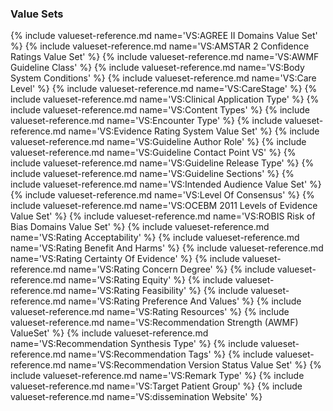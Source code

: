 ### Value Sets

{% include valueset-reference.md name='VS:AGREE II Domains Value Set' %}
{% include valueset-reference.md name='VS:AMSTAR 2 Confidence Ratings Value Set' %}
{% include valueset-reference.md name='VS:AWMF Guideline Class' %}
{% include valueset-reference.md name='VS:Body System Conditions' %}
{% include valueset-reference.md name='VS:Care Level' %}
{% include valueset-reference.md name='VS:CareStage' %}
{% include valueset-reference.md name='VS:Clinical Application Type' %}
{% include valueset-reference.md name='VS:Content Types' %}
{% include valueset-reference.md name='VS:Encounter Type' %}
{% include valueset-reference.md name='VS:Evidence Rating System Value Set' %}
{% include valueset-reference.md name='VS:Guideline Author Role' %}
{% include valueset-reference.md name='VS:Guideline Contact Point VS' %}
{% include valueset-reference.md name='VS:Guideline Release Type' %}
{% include valueset-reference.md name='VS:Guideline Sections' %}
{% include valueset-reference.md name='VS:Intended Audience Value Set' %}
{% include valueset-reference.md name='VS:Level Of Consensus' %}
{% include valueset-reference.md name='VS:OCEBM 2011 Levels of Evidence Value Set' %}
{% include valueset-reference.md name='VS:ROBIS Risk of Bias Domains Value Set' %}
{% include valueset-reference.md name='VS:Rating Acceptability' %}
{% include valueset-reference.md name='VS:Rating Benefit And Harms' %}
{% include valueset-reference.md name='VS:Rating Certainty Of Evidence' %}
{% include valueset-reference.md name='VS:Rating Concern Degree' %}
{% include valueset-reference.md name='VS:Rating Equity' %}
{% include valueset-reference.md name='VS:Rating Feasibility' %}
{% include valueset-reference.md name='VS:Rating Preference And Values' %}
{% include valueset-reference.md name='VS:Rating Resources' %}
{% include valueset-reference.md name='VS:Recommendation Strength (AWMF) ValueSet' %}
{% include valueset-reference.md name='VS:Recommendation Synthesis Type' %}
{% include valueset-reference.md name='VS:Recommendation Tags' %}
{% include valueset-reference.md name='VS:Recommendation Version Status Value Set' %}
{% include valueset-reference.md name='VS:Remark Type' %}
{% include valueset-reference.md name='VS:Target Patient Group' %}
{% include valueset-reference.md name='VS:dissemination Website' %}
